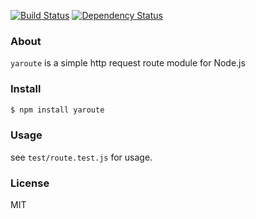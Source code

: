 [![Build Status](https://travis-ci.org/aleafs/yaroute.png?branch=master)](https://travis-ci.org/aleafs/yaroute)
[![Dependency Status](https://gemnasium.com/aleafs/yaroute.png)](https://gemnasium.com/aleafs/yaroute)

### About

`yaroute` is a simple http request route module for Node.js

### Install

```bash
$ npm install yaroute
```

### Usage

see `test/route.test.js` for usage.

### License

MIT

